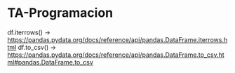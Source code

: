 # TA-Programacion

df.iterrows() -> https://pandas.pydata.org/docs/reference/api/pandas.DataFrame.iterrows.html
df.to_csv() -> https://pandas.pydata.org/docs/reference/api/pandas.DataFrame.to_csv.html#pandas.DataFrame.to_csv


